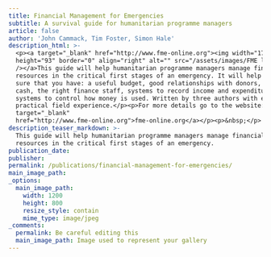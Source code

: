 ```yaml
---
title: Financial Management for Emergencies
subtitle: A survival guide for humanitarian programme managers
article: false
author: 'John Cammack, Tim Foster, Simon Hale'
description_html: >-
  <p><a target="_blank" href="http://www.fme-online.org"><img width="175"
  height="93" border="0" align="right" alt="" src="/assets/images/FME logo.gif"
  /></a>This guide will help humanitarian programme managers manage financial
  resources in the critical first stages of an emergency. It will help to make
  sure that you have: a useful budget, good relationships with donors, enough
  cash, the right finance staff, systems to record income and expenditure and
  systems to control how money is used. Written by three authors with extensive
  practical field experience.</p><p>For more details go to the website:<br /><a
  target="_blank"
  href="http://www.fme-online.org">fme-online.org</a></p><p>&nbsp;</p>
description_teaser_markdown: >-
  This guide will help humanitarian programme managers manage financial
  resources in the critical first stages of an emergency.
publication_date:
publisher:
permalink: /publications/financial-management-for-emergencies/
main_image_path:
_options:
  main_image_path:
    width: 1200
    height: 800
    resize_style: contain
    mime_type: image/jpeg
_comments:
  permalink: Be careful editing this
  main_image_path: Image used to represent your gallery
---
```


